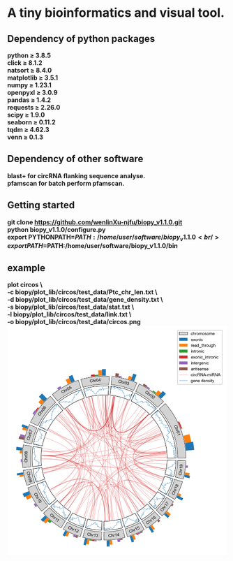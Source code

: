 # A tiny bioinformatics and visual tool.

## Dependency of python packages
**python ≥ 3.8.5<br />
click ≥ 8.1.2<br />
natsort ≥ 8.4.0<br />
matplotlib ≥ 3.5.1<br />
numpy ≥ 1.23.1<br />
openpyxl ≥ 3.0.9<br />
pandas ≥ 1.4.2<br />
requests ≥ 2.26.0<br />
scipy ≥ 1.9.0<br />
seaborn ≥ 0.11.2<br />
tqdm ≥ 4.62.3<br />
venn ≥ 0.1.3<br />**

## Dependency of other software
**blast+ for circRNA flanking sequence analyse.<br />
pfamscan for batch perform pfamscan.<br />**

## Getting started
**git clone https://github.com/wenlinXu-njfu/biopy_v1.1.0.git <br />
python biopy_v1.1.0/configure.py<br />
export PYTHONPATH=$PATH:/home/user/software/biopy_v1.1.0<br />
export PATH=$PATH:/home/user/software/biopy_v1.1.0/bin<br />**

## example
**plot circos \ <br /> -c biopy/plot_lib/circos/test_data/Ptc_chr_len.txt \ <br /> -d biopy/plot_lib/circos/test_data/gene_density.txt \ <br /> -s biopy/plot_lib/circos/test_data/stat.txt \ <br /> -l biopy/plot_lib/circos/test_data/link.txt \ <br /> -o biopy/plot_lib/circos/test_data/circos.png**
![image](plot_lib/circos/test_data/circos.png)
